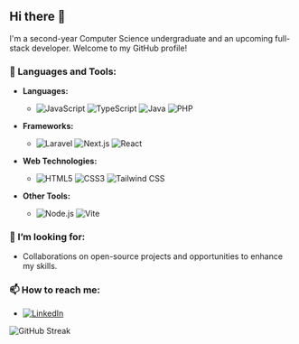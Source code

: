 ## Hi there 👋

I'm a second-year Computer Science undergraduate and an upcoming full-stack developer. Welcome to my GitHub profile!

### 🌱 Languages and Tools:
- **Languages:**
  - ![JavaScript](https://img.shields.io/badge/-JavaScript-F7DF1E?style=flat-square&logo=javascript&logoColor=000000)
   ![TypeScript](https://img.shields.io/badge/-TypeScript-007ACC?style=flat-square&logo=typescript&logoColor=FFFFFF)
   ![Java](https://img.shields.io/badge/-Java-007396?style=flat-square&logo=java&logoColor=FFFFFF)
   ![PHP](https://img.shields.io/badge/-PHP-777BB4?style=flat-square&logo=php&logoColor=FFFFFF)

- **Frameworks:**
  - ![Laravel](https://img.shields.io/badge/-Laravel-EF2D2E?style=flat-square&logo=laravel&logoColor=FFFFFF)
   ![Next.js](https://img.shields.io/badge/-Next.js-000000?style=flat-square&logo=next.js&logoColor=FFFFFF)
   ![React](https://img.shields.io/badge/-React-61DAFB?style=flat-square&logo=react&logoColor=000000)

- **Web Technologies:**
  - ![HTML5](https://img.shields.io/badge/-HTML5-E34F26?style=flat-square&logo=html5&logoColor=FFFFFF)
   ![CSS3](https://img.shields.io/badge/-CSS3-1572B6?style=flat-square&logo=css3&logoColor=FFFFFF)
   ![Tailwind CSS](https://img.shields.io/badge/-Tailwind%20CSS-06B6D4?style=flat-square&logo=tailwind-css&logoColor=FFFFFF)

- **Other Tools:**
  - ![Node.js](https://img.shields.io/badge/-Node.js-339933?style=flat-square&logo=node.js&logoColor=FFFFFF)
   ![Vite](https://img.shields.io/badge/-Vite-646CFF?style=flat-square&logo=vite&logoColor=FFFFFF)

### 🤔 I’m looking for:
- Collaborations on open-source projects and opportunities to enhance my skills.

### 📫 How to reach me:
- [![LinkedIn](https://img.shields.io/badge/-LinkedIn-0077B5?style=flat-square&logo=linkedin&logoColor=FFFFFF)](https://www.linkedin.com/in/lashane-yureshka-946422297/)


![GitHub Streak](https://streak-stats.demolab.com/?user=Yureshka02&theme=dark&hide_border=true)



